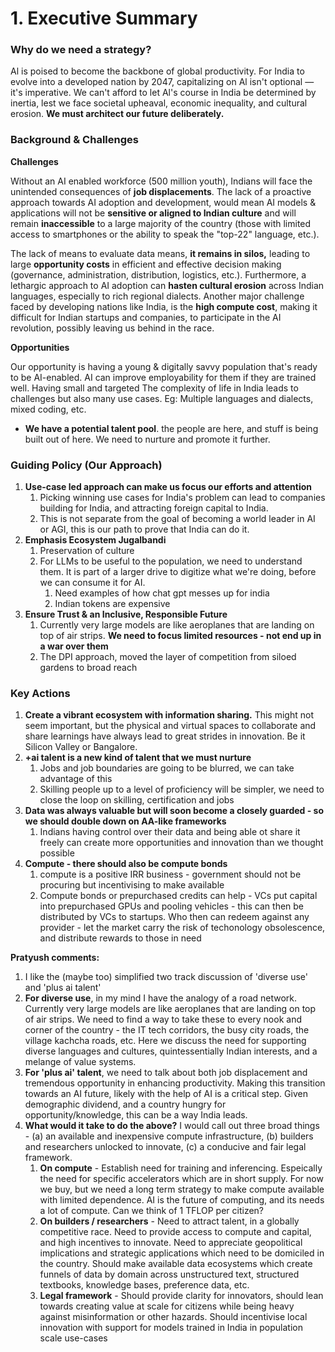 # 1. Executive Summary

### **Why do we need a strategy?**

Al is poised to become the backbone of global productivity. For India to evolve into a developed nation by 2047, capitalizing on Al isn't optional —it's imperative. We can't afford to let Al's course in India be determined by inertia, lest we face societal upheaval, economic inequality, and cultural erosion. **We must architect our future deliberately.**



### **Background & Challenges**

**Challenges**

Without an AI enabled workforce (500 million youth), Indians will face the unintended consequences of **job displacements**. The lack of a proactive approach towards AI adoption and development, would mean AI models & applications will not be **sensitive or aligned to Indian culture** and will remain **inaccessible** to a large majority of the country (those with limited access to smartphones or the ability to speak the "top-22" language, etc.).&#x20;

The lack of means to evaluate data means, **it remains in silos,** leading to large **opportunity costs** in efficient and effective decision making (governance, administration, distribution, logistics, etc.). Furthermore, a lethargic approach to AI adoption can **hasten cultural erosion** across Indian languages, especially to rich regional dialects. Another major challenge faced by developing nations like India, is the **high compute cost**, making it difficult for Indian startups and companies, to participate in the AI revolution, possibly leaving us behind in the race.

**Opportunities**

Our opportunity is having a young & digitally savvy population that's ready to be AI-enabled. AI can improve employability for them if they are trained well. Having small and targeted The complexity of life in India leads to challenges but also many use cases. Eg: Multiple languages and dialects, mixed coding, etc.

* **We have a potential talent pool**. the people are here, and stuff is being built out of here. We need to nurture and promote it further.



### **Guiding Policy (Our Approach)**

1. **Use-case led approach can make us focus our efforts and attention**
   1. Picking winning use cases for India's problem can lead to companies building for India, and attracting foreign capital to India.
   2. This is not separate from the goal of becoming a world leader in AI or AGI, this is our path to prove that India can do it.
2. **Emphasis Ecosystem Jugalbandi**
   1. Preservation of culture
   2. For LLMs to be useful to the population, we need to understand them. It is part of a larger drive to digitize what we're doing, before we can consume it for AI.
      1. Need examples of how chat gpt messes up for india
      2. Indian tokens are expensive
3. **Ensure Trust & an Inclusive, Responsible Future**
   1. Currently very large models are like aeroplanes that are landing on top of air strips. **We need to focus limited resources - not end up in a war over them**
   2. The DPI approach, moved the layer of competition from siloed gardens to broad reach





### **Key Actions**

1. **Create a vibrant ecosystem with information sharing.** This might not seem important, but the physical and virtual spaces to collaborate and share learnings have always lead to great strides in innovation. Be it Silicon Valley or Bangalore.
2. **+ai talent is a new kind of talent that we must nurture**
   1. Jobs and job boundaries are going to be blurred, we can take advantage of this
   2. Skilling people up to a level of proficiency will be simpler, we need to close the loop on skilling, certification and jobs
3. **Data was always valuable but will soon become a closely guarded - so we should double down on AA-like frameworks**
   1. Indians having control over their data and being able ot share it freely can create more opportunities and innovation than we thought possible
4. **Compute - there should also be compute bonds**
   1. compute is a positive IRR business - government should not be procuring but incentivising to make available
   2. Compute bonds or prepurchased credits can help - VCs put capital into prepurchased GPUs and pooling vehicles - this can then be distributed by VCs to startups. Who then can redeem against any provider - let the market carry the risk of techonology obsolescence, and distribute rewards to those in need



**Pratyush comments:**&#x20;

1. I like the (maybe too) simplified two track discussion of 'diverse use' and 'plus ai talent'
2. **For diverse use**, in my mind I have the analogy of a road network. Currently very large models are like aeroplanes that are landing on top of air strips. We need to find a way to take these to every nook and corner of the country - the IT tech corridors, the busy city roads, the village kachcha roads, etc. Here we discuss the need for supporting diverse languages and cultures, quintessentially Indian interests, and a melange of value systems.&#x20;
3. **For 'plus ai' talent**, we need to talk about both job displacement and tremendous opportunity in enhancing productivity. Making this transition towards an AI future, likely with the help of AI is a critical step. Given demographic dividend, and a country hungry for opportunity/knowledge, this can be a way India leads.
4. **What would it take to do the above?** I would call out three broad things - (a) an available and inexpensive compute infrastructure, (b) builders and researchers unlocked to innovate, (c) a conducive and fair legal framework.
   1. **On compute** - Establish need for training and inferencing. Espeically the need for specific accelerators which are in short supply. For now we buy, but we need a long term strategy to make compute available with limited dependence. AI is the future of computing, and its needs a lot of compute. Can we think of 1 TFLOP per citizen?
   2. **On builders / researchers** - Need to attract talent, in a globally competitive race. Need to provide access to compute and capital, and high incentives to innovate. Need to appreciate geopolitical implications and strategic applications which need to be domiciled in the country. Should make available data ecosystems which create funnels of data by domain across unstructured text, structured textbooks, knowledge bases, preference data, etc.
   3. **Legal framework** - Should provide clarity for innovators, should lean towards creating value at scale for citizens while being heavy against misinformation or other hazards. Should incentivise local innovation with support for models trained in India in population scale use-cases&#x20;



